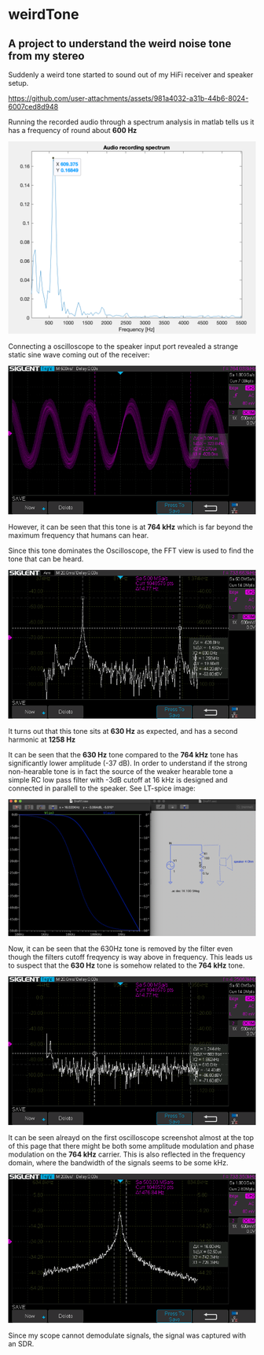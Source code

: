 # weirdTone
## A project to understand the weird noise tone from my stereo

Suddenly a weird tone started to sound out of my HiFi receiver and speaker setup.

https://github.com/user-attachments/assets/981a4032-a31b-44b6-8024-6007ced8d948

Running the recorded audio through a spectrum analysis in matlab tells us it has a frequency of round about **600 Hz**

![](audio_spec.png)

Connecting a oscilloscope to the speaker input port revealed a strange static sine wave coming out of the receiver:

![](noise_time.bmp)

However, it can be seen that this tone is at **764 kHz** which is far beyond the maximum frequency that humans can hear.

Since this tone dominates the Oscilloscope, the FFT view is used to find the tone that can be heard.

![](audio_tone.bmp)

It turns out that this tone sits at **630 Hz** as expected, and has a second harmonic at **1258 Hz**

It can be seen that the **630 Hz** tone compared to the **764 kHz** tone has significantly lower amplitude (-37 dB). In order to understand if the strong non-hearable tone is in fact the source of the weaker hearable tone a simple RC low pass filter with -3dB cutoff at 16 kHz is designed and connected in parallell to the speaker. See LT-spice image:

![](filter.png)

Now, it can be seen that the 630Hz tone is removed by the filter even though the filters cutoff freqyency is way above in frequency. This leads us to suspect that the **630 Hz** tone is somehow related to the **764 kHz** tone.

![](noise_tone_amplitude_filt.bmp)

It can be seen alreayd on the first oscilloscope screenshot almost at the top of this page that there might be both some amplitude modulation and phase modulation on the **764 kHz** carrier. This is also reflected in the frequency domain, where the bandwidth of the signals seems to be some kHz. 

![](spectrum_when_noise.bmp)

Since my scope cannot demodulate signals, the signal was captured with an SDR.
